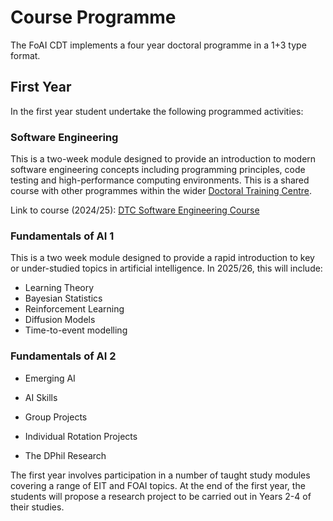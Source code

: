 # Course Programme

The FoAI CDT implements a four year doctoral programme in a 1+3 type format.

## First Year

In the first year student undertake the following programmed activities: 

### Software Engineering

This is a two-week module designed to provide an introduction to modern software engineering concepts including programming principles, code testing and high-performance computing environments. This is a shared course with other programmes within the wider [Doctoral Training Centre](https://www.dtc.ox.ac.uk/). 

Link to course (2024/25): [DTC Software Engineering Course](https://train.rse.ox.ac.uk/event/18)

### Fundamentals of AI 1

This is a two week module designed to provide a rapid introduction to key or under-studied topics in artificial intelligence. In 2025/26, this will include:

- Learning Theory
- Bayesian Statistics
- Reinforcement Learning
- Diffusion Models
- Time-to-event modelling

### Fundamentals of AI 2



- Emerging AI

- AI Skills

- Group Projects

- Individual Rotation Projects

- The DPhil Research


The first year involves participation in a number of taught study modules covering a range of EIT and FOAI topics. At the end of the first year, the students will propose a research project to be carried out in Years 2-4 of their studies.

